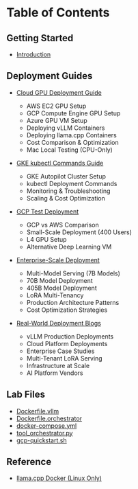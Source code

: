 # Table of Contents

## Getting Started

* [Introduction](README.md)

## Deployment Guides

* [Cloud GPU Deployment Guide](CLOUD_GPU_DEPLOYMENT_GUIDE.md)
  * AWS EC2 GPU Setup
  * GCP Compute Engine GPU Setup
  * Azure GPU VM Setup
  * Deploying vLLM Containers
  * Deploying llama.cpp Containers
  * Cost Comparison & Optimization
  * Mac Local Testing (CPU-Only)

* [GKE kubectl Commands Guide](GKE_KUBECTL_COMMANDS.md)
  * GKE Autopilot Cluster Setup
  * kubectl Deployment Commands
  * Monitoring & Troubleshooting
  * Scaling & Cost Optimization

* [GCP Test Deployment](GCP_TEST_DEPLOYMENT.md)
  * GCP vs AWS Comparison
  * Small-Scale Deployment (400 Users)
  * L4 GPU Setup
  * Alternative Deep Learning VM

* [Enterprise-Scale Deployment](ENTERPRISE_SCALE_DEPLOYMENT.md)
  * Multi-Model Serving (7B Models)
  * 70B Model Deployment
  * 405B Model Deployment
  * LoRA Multi-Tenancy
  * Production Architecture Patterns
  * Cost Optimization Strategies

* [Real-World Deployment Blogs](REAL_WORLD_DEPLOYMENT_BLOGS.md)
  * vLLM Production Deployments
  * Cloud Platform Deployments
  * Enterprise Case Studies
  * Multi-Tenant LoRA Serving
  * Infrastructure at Scale
  * AI Platform Vendors

## Lab Files

* [Dockerfile.vllm](Dockerfile.vllm)
* [Dockerfile.orchestrator](Dockerfile.orchestrator)
* [docker-compose.yml](docker-compose.yml)
* [tool_orchestrator.py](tool_orchestrator.py)
* [gcp-quickstart.sh](gcp-quickstart.sh)

## Reference

* [llama.cpp Docker (Linux Only)](LLAMA_CPP_DOCKER_GUIDE_LINUX_ONLY.md)
